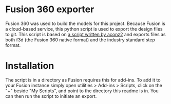 # Fusion 360 exporter

Fusion 360 was used to build the models for this project. Because Fusion is a cloud-based service, this python script is used to export the design files to git. This script is based
on [a script written by aconz2](https://github.com/aconz2/Fusion360Exporter) and exports 
files as both f3d (the Fusion 360 native format) and the industry standard step format.

# Installation

The script is in a directory as Fusion requires this for add-ins. To add it to your Fusion instance simply open
utilities > Add-ins > Scripts, click on the "+" beside "My Scripts", and point to the directory this readme is in.
You can then run the script to initiate an export.
